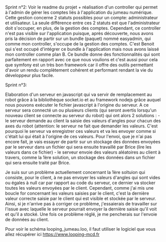 Sprint n°2: Voir le readme du projet + réalisation d'un controller qui permet à l'admin de gérer les comptes liés à l'application du jumeau numérique. Cette gestion concerne 2 statuts possibles pour un compte: administrateur et utilisateur. La seule différence entre ces 2 statuts est que l'administrateur doit s'occuper, en plus, de la gestion des comptes.
Cependant, ce controller n'est pas visible sur l'application puisque, après découverte, nous avons pris la décision de partir sur un bundle (paquet) nommé easyadmin, qui comme mon controller, s'occupe de la gestion des comptes. C'est Benoit qui s'est occupé d'intégrer ce bundle à l'application mais nous avons laissé mon controller comme plan B. Ce bundle donne des fonctionnalités qui sont parfaitement en rapport avec ce que nous voulions et c'est aussi pour cela que symfony est un très bon framework car il offre des outils permettant d'avoir un rendu complètement cohérent et performant rendant la vie du développeur plus facile.



Sprint n°3:

Elaboration d'un serveur en javascript qui va servir de remplacement au robot grâce à la bibliothèque socket.io et au framework nodejs grâce auquel nous pouvons exécuter le fichier javascript à l'origine du serveur. A ce serveur sera connecté un ou plusieurs clients (qui seront avertis lorsqu'un nouveau client se connecte au serveur du robot) qui ont alors 2 solutions : 
    - le serveur demande au client la saisie des valeurs d'angles pour chacun des axes du robot (attention: le serveur ne fait que        demander les valeurs. C'est pourquoi le serveur va enregistrer ces valeurs et va les envoyer comme si c'était lui qui était à l'origine de ces valeurs. Pour l'envoi, que je n'ai pas encore fait, je vais essayer de partir sur un stockage des données envoyées par le serveur dans un fichier qui sera ensuite travaillé par Brice (lire les valeurs dans ce fichier)
    - le serveur envoie des valeurs aléatoires au client à travers, comme la 1ère solution, un stockage des données dans un fichier qui sera ensuite traité par Brice. 

Je suis sur un problème actuellement concernant la 1ère soltuion qui consiste, pour le client, à ne pas envoyer les valeurs d'angles qui sont vides ou égales à null car par rapport au code du serveur, ce dernier va stocker toutes les valeurs envoyées par le client. Cependant, comme j'ai mis une boucle for concernant les valeurs saisies par le client, c'est la dernière valeur correcte saisie par le client qui est visible et stockée par le serveur. Ainsi, si je n'arrive pas à corriger ce problème, j'essaierais de travailler sur l'issue avec laquelle le serveur pourrait envoyer la dernière saisie qu'il voit et qu'il a stocké.
Une fois ce problème réglé, je me pencherais sur l'envoie de données au client.

Pour voir le schéma looping_jumeau.loo, il faut utiliser le logiciel que vous allez récupérer ici https://www.looping-mcd.fr
